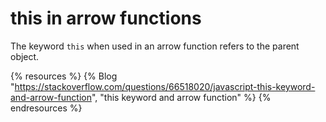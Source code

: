 # this in arrow functions

The keyword `this` when used in an arrow function refers to the parent object.

{% resources %}
  {% Blog "https://stackoverflow.com/questions/66518020/javascript-this-keyword-and-arrow-function", "this keyword and arrow function" %}
{% endresources %}